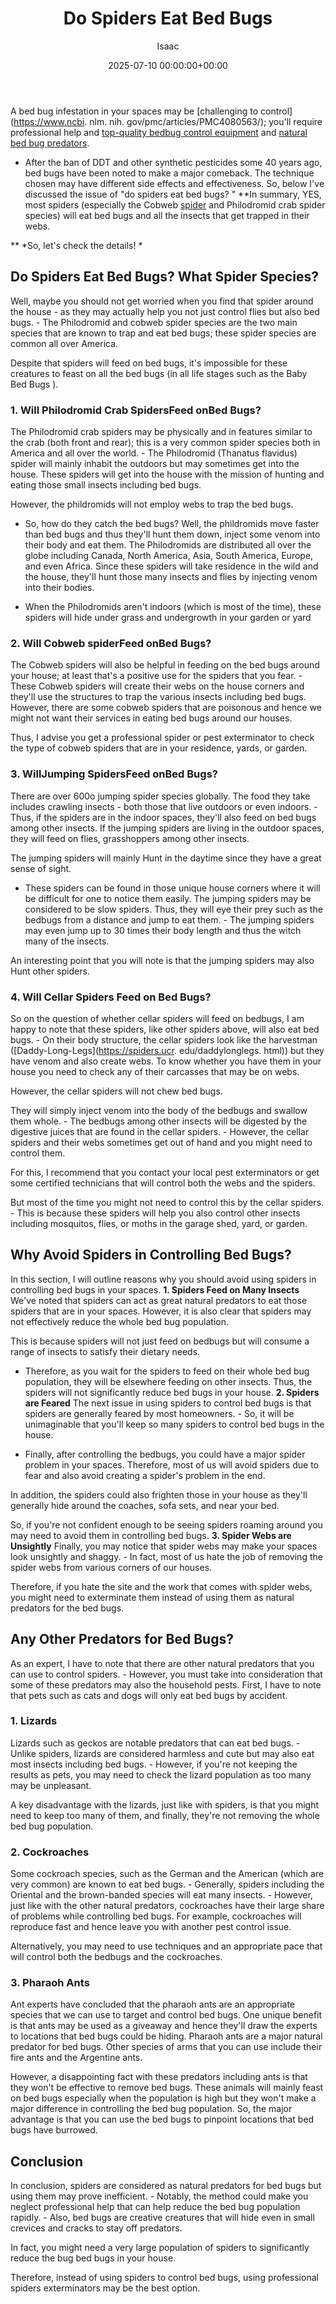 ﻿---
title: Do Spiders Eat Bed Bugs
description: A bed bug infestation in your spaces may be challenging to control  you'll require professional help and top-quality bedbug control equipment and natural bed...
slug: /do-spiders-eat-bed-bugs/
date: 2025-07-10 00:00:00+00:00
lastmod: 2025-07-10 00:00:00+03:00
author: Isaac
categories:
- Bed Bugs
- Guide
tags:
- bed-bugs
- spider
- eat
layout: post
---

A bed bug infestation in your spaces may be [challenging to control](https://www.ncbi. nlm. nih. gov/pmc/articles/PMC4080563/); you'll require professional help and [top-quality bedbug control equipment](https://pestpolicy.com/best-vacuum-for-[bed-bugs](https://pestpolicy.com/do-cockroaches-eat-bed-bugs/)/) and [natural bed bug predators](https://pestpolicy.com/what-animals-eat-bed-bugs/).

- After the ban of DDT and other synthetic pesticides some 40 years ago, bed bugs have been noted to make a major comeback. The technique chosen may have different side effects and effectiveness. So, below I've discussed the issue of "do spiders eat bed bugs? " **In summary, YES, most spiders (especially the Cobweb [spider](https://pestpolicy.com/spider-bite-vs-bed-bug-bite/) and Philodromid crab spider species) will eat bed bugs and all the insects that get trapped in their webs.

** *So, let's check the details! *

##  Do Spiders Eat Bed Bugs? What Spider Species?

Well, maybe you should not get worried when you find that spider around the house - as they may actually help you not just control flies but also bed bugs. - The Philodromid and cobweb spider species are the two main species that are known to trap and eat bed bugs; these spider species are common all over America.

Despite that spiders will feed on bed bugs, it's impossible for these creatures to feast on all the bed bugs (in all life stages such as the Baby Bed Bugs ).

###  1. Will Philodromid Crab SpidersFeed onBed Bugs?

The Philodromid crab spiders may be physically and in features similar to the crab (both front and rear); this is a very common spider species both in America and all over the world. - The Philodromid (Thanatus flavidus) spider will mainly inhabit the outdoors but may sometimes get into the house. These spiders will get into the house with the mission of hunting and eating those small insects including bed bugs.

However, the phildromids will not employ webs to trap the bed bugs.

- So, how do they catch the bed bugs? Well, the phildromids move faster than bed bugs and thus they'll hunt them down, inject some venom into their body and eat them. The Philodromids are distributed all over the globe including Canada, North America, Asia, South America, Europe, and even Africa. Since these spiders will take residence in the wild and the house, they'll hunt those many insects and flies by injecting venom into their bodies.

- When the Philodromids aren't indoors (which is most of the time), these spiders will hide under grass and undergrowth in your garden or yard

###  2. Will Cobweb spiderFeed onBed Bugs?

The Cobweb spiders will also be helpful in feeding on the bed bugs around your house; at least that's a positive use for the spiders that you fear. - These Cobweb spiders will create their webs on the house corners and they'll use the structures to trap the various insects including bed bugs. However, there are some cobweb spiders that are poisonous and hence we might not want their services in eating bed bugs around our houses.

Thus, I advise you get a professional spider or pest exterminator to check the type of cobweb spiders that are in your residence, yards, or garden.

###  3. Will**Jumping Spiders**Feed onBed Bugs?

There are over 600o jumping spider species globally. The food they take includes crawling insects - both those that live outdoors or even indoors. - Thus, if the spiders are in the indoor spaces, they'll also feed on bed bugs among other insects. If the jumping spiders are living in the outdoor spaces, they will feed on flies, grasshoppers among other insects.

The jumping spiders will mainly Hunt in the daytime since they have a great sense of sight.

- These spiders can be found in those unique house corners where it will be difficult for one to notice them easily. The jumping spiders may be considered to be slow spiders. Thus, they will eye their prey such as the bedbugs from a distance and jump to eat them. - The jumping spiders may even jump up to 30 times their body length and thus the witch many of the insects.

An interesting point that you will note is that the jumping spiders may also Hunt other spiders.

###  4. Will Cellar Spiders Feed on Bed Bugs?

So on the question of whether cellar spiders will feed on bedbugs, I am happy to note that these spiders, like other spiders above, will also eat bed bugs. - On their body structure, the cellar spiders look like the harvestman ([Daddy-Long-Legs](https://spiders.ucr. edu/daddylonglegs. html)) but they have venom and also create webs. To know whether you have them in your house you need to check any of their carcasses that may be on webs.

However, the cellar spiders will not chew bed bugs.

They will simply inject venom into the body of the bedbugs and swallow them whole. - The bedbugs among other insects will be digested by the digestive juices that are found in the cellar spiders. - However, the cellar spiders and their webs sometimes get out of hand and you might need to control them.

For this, I recommend that you contact your local pest exterminators or get some certified technicians that will control both the webs and the spiders.

But most of the time you might not need to control this by the cellar spiders. - This is because these spiders will help you also control other insects including mosquitos, flies, or moths in the garage shed, yard, or garden.

##  Why Avoid Spiders in Controlling Bed Bugs?

In this section, I will outline reasons why you should avoid using spiders in controlling bed bugs in your spaces. **1. Spiders Feed on Many Insects** We've noted that spiders can act as great natural predators to eat those spiders that are in your spaces. However, it is also clear that spiders may not effectively reduce the whole bed bug population.

This is because spiders will not just feed on bedbugs but will consume a range of insects to satisfy their dietary needs.

- Therefore, as you wait for the spiders to feed on their whole bed bug population, they will be elsewhere feeding on other insects. Thus, the spiders will not significantly reduce bed bugs in your house. **2. Spiders are Feared** The next issue in using spiders to control bed bugs is that spiders are generally feared by most homeowners. - So, it will be unimaginable that you'll keep so many spiders to control bed bugs in the house.

- Finally, after controlling the bedbugs, you could have a major spider problem in your spaces. Therefore, most of us will avoid spiders due to fear and also avoid creating a spider's problem in the end.

In addition, the spiders could also frighten those in your house as they'll generally hide around the coaches, sofa sets, and near your bed.

So, if you're not confident enough to be seeing spiders roaming around you may need to avoid them in controlling bed bugs. **3. Spider Webs are Unsightly** Finally, you may notice that spider webs may make your spaces look unsightly and shaggy. - In fact, most of us hate the job of removing the spider webs from various corners of our houses.

Therefore, if you hate the site and the work that comes with spider webs, you might need to exterminate them instead of using them as natural predators for the bed bugs.

##  Any Other Predators for Bed Bugs?

As an expert, I have to note that there are other natural predators that you can use to control spiders. - However, you must take into consideration that some of these predators may also the household pests. First, I have to note that pets such as cats and dogs will only eat bed bugs by accident.

###  1. Lizards

Lizards such as geckos are notable predators that can eat bed bugs. - Unlike spiders, lizards are considered harmless and cute but may also eat most insects including bed bugs. - However, if you're not keeping the results as pets, you may need to check the lizard population as too many may be unpleasant.

A key disadvantage with the lizards, just like with spiders, is that you might need to keep too many of them, and finally, they're not removing the whole bed bug population.

###  **2. Cockroaches**

Some cockroach species, such as the German and the American (which are very common) are known to eat bed bugs. - Generally, spiders including the Oriental and the brown-banded species will eat many insects. - However, just like with the other natural predators, cockroaches have their large share of problems while controlling bed bugs. For example, cockroaches will reproduce fast and hence leave you with another pest control issue.

Alternatively, you may need to use techniques and an appropriate pace that will control both the bedbugs and the cockroaches.

###  3. Pharaoh Ants

Ant experts have concluded that the pharaoh ants are an appropriate species that we can use to target and control bed bugs. One unique benefit is that ants may be used as a giveaway and hence they'll draw the experts to locations that bed bugs could be hiding. Pharaoh ants are a major natural predator for bed bugs. Other species of arms that you can use include their fire ants and the Argentine ants.

However, a disappointing fact with these predators including ants is that they won't be effective to remove bed bugs. These animals will mainly feast on bed bugs especially when the population is high but they won't make a major difference in controlling the bed bug population. So, the major advantage is that you can use the bed bugs to pinpoint locations that bed bugs have burrowed.

##  **Conclusion**

In conclusion, spiders are considered as natural predators for bed bugs but using them may prove inefficient. - Notably, the method could make you neglect professional help that can help reduce the bed bug population rapidly. - Also, bed bugs are creative creatures that will hide even in small crevices and cracks to stay off predators.

In fact, you might need a very large population of spiders to significantly reduce the bug bed bugs in your house.

Therefore, instead of using spiders to control bed bugs, using professional spiders exterminators may be the best option.


